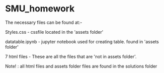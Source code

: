 # SMU_homework
The necessary files can be found at:-

Styles.css - cssfile located in the 'assets folder'

datatable.ipynb - jupyter notebook used for creating table. found in 'assets folder'

7 html files - These are all the files that are 'not in assets folder'. 

Note! : all html files and assets folder files are found in the solutions folder
